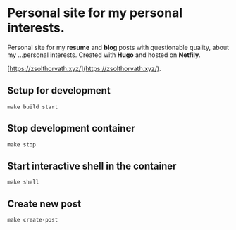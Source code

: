 # Personal site for my personal interests.

Personal site for my **resume** and **blog** posts with questionable quality, about my ...personal interests. Created with **Hugo** and hosted on **Netfily**.

[https://zsolthorvath.xyz/](https://zsolthorvath.xyz/).

## Setup for development

```shell
make build start
```

## Stop development container

```shell
make stop
```

## Start interactive shell in the container

```shell
make shell
```

## Create new post

```shell
make create-post
```
